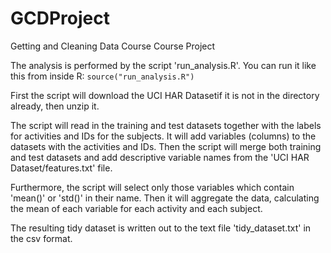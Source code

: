 # GCDProject
Getting and Cleaning Data Course Course Project

The analysis is performed by the script 'run_analysis.R'. You can run it like this from inside R:
`
source("run_analysis.R")
`


First the script will download the UCI HAR Datasetif it is not in the directory already, then unzip it.

The script will read in the training and test datasets together with the labels for activities and IDs for the subjects. It will add variables (columns) to the datasets with the activities and IDs. Then the script will merge both training and test datasets and add descriptive variable names from the 'UCI HAR Dataset/features.txt' file.

Furthermore, the script will select only those variables which contain 'mean()' or 'std()' in their name. Then it will aggregate the data, calculating the mean of each variable for each activity and each subject.

The resulting tidy dataset is written out to the text file 'tidy_dataset.txt' in the csv format.